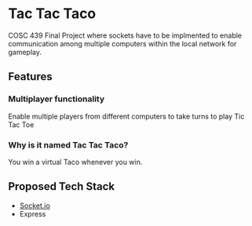 # Tac Tac Taco

COSC 439 Final Project where sockets have to be implmented to enable communication among multiple computers within the local network for gameplay.

## Features

### Multiplayer functionality

Enable multiple players from different computers to take turns to play Tic Tac Toe

### Why is it named Tac Tac Taco?

You win a virtual Taco whenever you win.

## Proposed Tech Stack

- [Socket\.io](https://socket.io/)
- Express
